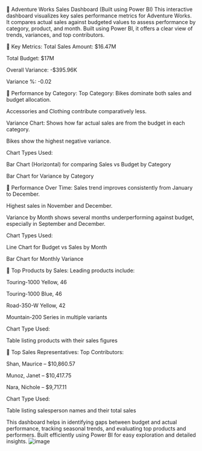 🚴 Adventure Works Sales Dashboard (Built using Power BI)
This interactive dashboard visualizes key sales performance metrics for Adventure Works. It compares actual sales against budgeted values to assess performance by category, product, and month. Built using Power BI, it offers a clear view of trends, variances, and top contributors.

🔢 Key Metrics:
Total Sales Amount: $16.47M

Total Budget: $17M

Overall Variance: -$395.96K

Variance %: -0.02

📂 Performance by Category:
Top Category: Bikes dominate both sales and budget allocation.

Accessories and Clothing contribute comparatively less.

Variance Chart: Shows how far actual sales are from the budget in each category.

Bikes show the highest negative variance.

Chart Types Used:

Bar Chart (Horizontal) for comparing Sales vs Budget by Category

Bar Chart for Variance by Category

📅 Performance Over Time:
Sales trend improves consistently from January to December.

Highest sales in November and December.

Variance by Month shows several months underperforming against budget, especially in September and December.

Chart Types Used:

Line Chart for Budget vs Sales by Month

Bar Chart for Monthly Variance

🛒 Top Products by Sales:
Leading products include:

Touring-1000 Yellow, 46

Touring-1000 Blue, 46

Road-350-W Yellow, 42

Mountain-200 Series in multiple variants

Chart Type Used:

Table listing products with their sales figures

👩 Top Sales Representatives:
Top Contributors:

Shan, Maurice – $10,860.57

Munoz, Janet – $10,417.75

Nara, Nichole – $9,717.11

Chart Type Used:

Table listing salesperson names and their total sales

This dashboard helps in identifying gaps between budget and actual performance, tracking seasonal trends, and evaluating top products and performers. Built efficiently using Power BI for easy exploration and detailed insights.
![image](https://github.com/user-attachments/assets/035f101d-4b47-4102-9fbf-c31178c4fff4)
